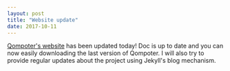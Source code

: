 ```yaml
---
layout: post
title: "Website update"
date: 2017-10-11
---
```

[Qompoter's website](htts://fylhan.github.io/qompoter/) has been updated today! Doc is up to date and you can now easily downloading the last version of Qompoter. I will also try to provide regular updates about the project using Jekyll's blog mechanism.
